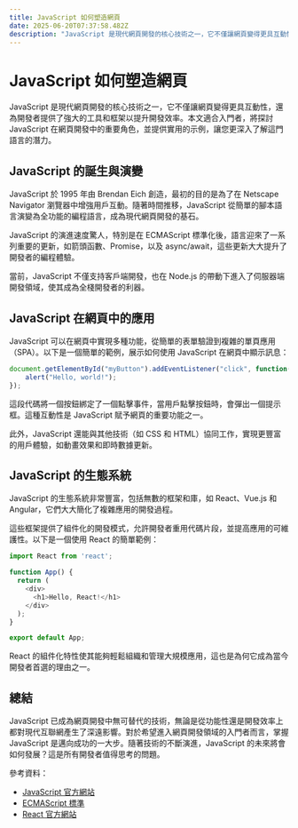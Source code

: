```yaml
---
title: JavaScript 如何塑造網頁
date: 2025-06-20T07:37:58.482Z
description: "JavaScript 是現代網頁開發的核心技術之一，它不僅讓網頁變得更具互動性，還為開發者提供了強大的工具和框架以提升開發效率。本文適合入門者，將探討 JavaScript 在網頁開發中的重要角色，並提供實用的示例，讓您更深入了解這門語言的潛力。"
---
```


# JavaScript 如何塑造網頁

JavaScript 是現代網頁開發的核心技術之一，它不僅讓網頁變得更具互動性，還為開發者提供了強大的工具和框架以提升開發效率。本文適合入門者，將探討 JavaScript 在網頁開發中的重要角色，並提供實用的示例，讓您更深入了解這門語言的潛力。

## JavaScript 的誕生與演變

JavaScript 於 1995 年由 Brendan Eich 創造，最初的目的是為了在 Netscape Navigator 瀏覽器中增強用戶互動。隨著時間推移，JavaScript 從簡單的腳本語言演變為全功能的編程語言，成為現代網頁開發的基石。

JavaScript 的演進速度驚人，特別是在 ECMAScript 標準化後，語言迎來了一系列重要的更新，如箭頭函數、Promise，以及 async/await，這些更新大大提升了開發者的編程體驗。

當前，JavaScript 不僅支持客戶端開發，也在 Node.js 的帶動下進入了伺服器端開發領域，使其成為全棧開發者的利器。

## JavaScript 在網頁中的應用

JavaScript 可以在網頁中實現多種功能，從簡單的表單驗證到複雜的單頁應用（SPA）。以下是一個簡單的範例，展示如何使用 JavaScript 在網頁中顯示訊息：

```javascript
document.getElementById("myButton").addEventListener("click", function() {
    alert("Hello, world!");
});
```

這段代碼將一個按鈕綁定了一個點擊事件，當用戶點擊按鈕時，會彈出一個提示框。這種互動性是 JavaScript 賦予網頁的重要功能之一。

此外，JavaScript 還能與其他技術（如 CSS 和 HTML）協同工作，實現更豐富的用戶體驗，如動畫效果和即時數據更新。

## JavaScript 的生態系統

JavaScript 的生態系統非常豐富，包括無數的框架和庫，如 React、Vue.js 和 Angular，它們大大簡化了複雜應用的開發過程。

這些框架提供了組件化的開發模式，允許開發者重用代碼片段，並提高應用的可維護性。以下是一個使用 React 的簡單範例：

```javascript
import React from 'react';

function App() {
  return (
    <div>
      <h1>Hello, React!</h1>
    </div>
  );
}

export default App;
```

React 的組件化特性使其能夠輕鬆組織和管理大規模應用，這也是為何它成為當今開發者首選的理由之一。

## 總結

JavaScript 已成為網頁開發中無可替代的技術，無論是從功能性還是開發效率上都對現代互聯網產生了深遠影響。對於希望進入網頁開發領域的入門者而言，掌握 JavaScript 是邁向成功的一大步。隨著技術的不斷演進，JavaScript 的未來將會如何發展？這是所有開發者值得思考的問題。

參考資料：
- [JavaScript 官方網站](https://www.javascript.com)
- [ECMAScript 標準](https://tc39.es/ecma262/)
- [React 官方網站](https://reactjs.org)